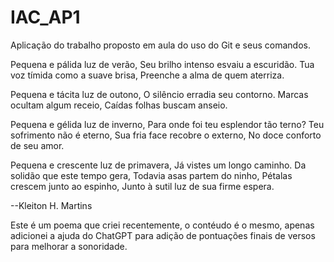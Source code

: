 # IAC_AP1
Aplicação do trabalho proposto em aula do uso do Git e seus comandos.

Pequena e pálida luz de verão,
Seu brilho intenso esvaiu a escuridão.
Tua voz tímida como a suave brisa,
Preenche a alma de quem aterriza.

Pequena e tácita luz de outono,
O silêncio erradia seu contorno.
Marcas ocultam algum receio,
Caídas folhas buscam anseio.

Pequena e gélida luz de inverno,
Para onde foi teu esplendor tão terno?
Teu sofrimento não é eterno,
Sua fria face recobre o externo,
No doce conforto de seu amor.

Pequena e crescente luz de primavera,
Já vistes um longo caminho.
Da solidão que este tempo gera,
Todavia asas partem do ninho,
Pétalas crescem junto ao espinho,
Junto à sutil luz de sua firme espera.

--Kleiton H. Martins

Este é um poema que criei recentemente, o contéudo é o mesmo, apenas adicionei a ajuda do ChatGPT para adição de pontuações finais de versos para melhorar a sonoridade.